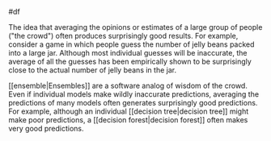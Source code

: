 #df

The idea that averaging the opinions or estimates of a large group
of people (&quot;the crowd&quot;) often produces surprisingly good results.
For example, consider a game in which people guess the number of
jelly beans packed into a large jar. Although most individual
guesses will be inaccurate, the average of all the guesses has been
empirically shown to be surprisingly close to the actual number of
jelly beans in the jar.

[[ensemble|Ensembles]] are a software analog of wisdom of the crowd.
Even if individual models make wildly inaccurate predictions,
averaging the predictions of many models often generates surprisingly
good predictions. For example, although an individual
[[decision tree|decision tree]] might make poor predictions, a
[[decision forest|decision forest]] often makes very good predictions.

